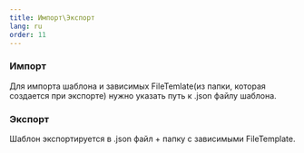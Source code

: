 ```yaml
---
title: Импорт\Экспорт
lang: ru
order: 11
---
```


### Импорт
Для импорта шаблона и зависимых FileTemlate(из папки, которая создается при экспорте) нужно указать путь к .json файлу шаблона.

### Экспорт
Шаблон экспортируется в .json файл + папку с зависимыми FileTemplate.
